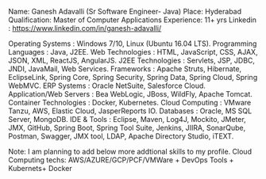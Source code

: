 
Name: Ganesh Adavalli (Sr Software Engineer- Java)
Place: Hyderabad
Qualification: Master of Computer Applications
Experience: 11+ yrs
Linkedin : https://www.linkedin.com/in/ganesh-adavalli/



Operating Systems		    : Windows 7/10, Linux (Ubuntu 16.04 LTS).
Programming Languages	    : Java, J2EE.
Web Technologies		    : HTML, JavaScript, CSS, AJAX, JSON, XML, ReactJS, AngularJS.
J2EE Technologies		    : Servlets, JSP, JDBC, JNDI, JavaMail, Web Services.
Frameworks			        : Apache Struts, Hibernate, EclipseLink, Spring Core, Spring Security, 
                              Spring Data, Spring Cloud, Spring WebMVC.
ERP Systems 		        : Oracle NetSuite, Salesforce Cloud.
Application/Web Servers	    : Bea WebLogic, JBoss, WildFly, Apache Tomcat.
Container Technologies	    : Docker, Kubernetes.
Cloud Computing    	        : VMware Tanzu, AWS, Elastic Cloud, JasperReports IO.
Databases			        : Oracle, MS SQL Server, MongoDB.
IDE & Tools			        : Eclipse, Maven, Log4J, Mockito, JMeter, JMX, GitHub, Spring Boot, 
                              Spring Tool Suite, Jenkins, JIIRA, SonarQube, Postman,
                              Swagger, JMX tool, LDAP, Apache Directory Studio, iTEXT.
                          
                          
Note: I am planning to add below more addtional skills to my profile.
      Cloud Computing techs: AWS/AZURE/GCP/PCF/VMWare  + 
      DevOps Tools +
      Kubernets+
      Docker